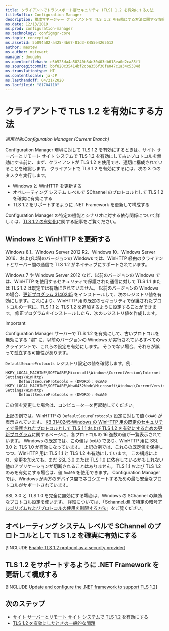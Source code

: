 ```yaml
---
title: クライアントでトランスポート層セキュリティ (TLS) 1.2 を有効にする方法
titleSuffix: Configuration Manager
description: 構成マネージャー クライアントで TLS 1.2 を有効にする方法に関する情報。
ms.date: 12/13/2019
ms.prod: configuration-manager
ms.technology: configmgr-core
ms.topic: conceptual
ms.assetid: 5b094a02-a425-4b67-81d3-8455e4265512
author: mestew
ms.author: mstewart
manager: dougeby
ms.openlocfilehash: e5b525da4a58240b34c30403db618ea0d2ca85f1
ms.sourcegitcommit: bbf820c35414bf2cba356f30fe047c1a34c5384d
ms.translationtype: HT
ms.contentlocale: ja-JP
ms.lasthandoff: 04/21/2020
ms.locfileid: "81704110"
---
```

# <a name="how-to-enable-tls-12-on-clients"></a>クライアントで TLS 1.2 を有効にする方法

*適用対象:Configuration Manager (Current Branch)*

Configuration Manager 環境に対して TLS 1.2 を有効にするときは、サイト サーバーとリモート サイト システムで TLS 1.2 を有効にして古いプロトコルを無効にする前に、まず、クライアントが TLS 1.2 を使用でき、適切に構成されていることを確認します。 クライアントで TLS 1.2 を有効にするには、次の 3 つのタスクを実行します。

- Windows と WinHTTP を更新する
- オペレーティング システム レベルで SChannel のプロトコルとして TLS 1.2 を確実に有効にする
- TLS 1.2 をサポートするように .NET Framework を更新して構成する

Configuration Manager の特定の機能とシナリオに対する依存関係について詳しくは、[TLS 1.2 の有効化](enable-tls-1-2.md)に関する記事をご覧ください。

## <a name="update-windows-and-winhttp"></a><a name="bkmk_winhttp"></a> Windows と WinHTTP を更新する

Windows 8.1、Windows Server 2012 R2、Windows 10、Windows Server 2016、および以降のバージョンの Windows では、WinHTTP 経由のクライアントとサーバー間の通信で TLS 1.2 がネイティブにサポートされています。 

Windows 7 や Windows Server 2012 など、以前のバージョンの Windows では、WinHTTP を使用するセキュリティで保護された通信に対して TLS 1.1 または TLS 1.2 は既定では有効にされていません。 以前のバージョンの Windows の場合、[更新プログラム 3140245](https://support.microsoft.com/help/3140245) をインストールして、次のレジストリ値を有効にします。これにより、WinHTTP 用の既定のセキュリティで保護されたプロトコルの一覧に、TLS 1.1 と TLS 1.2 を追加するように設定することができます。 修正プログラムをインストールしたら、次のレジストリ値を作成します。

> [!IMPORTANT]
> Configuration Manager サーバーで TLS 1.2 を有効にして、古いプロトコルを無効にする "*前*" に、以前のバージョンの Windows が実行されているすべてのクライアントで、これらの設定を有効にします。 そうでない場合、それらが誤って孤立する可能性があります。

`DefaultSecureProtocols` レジストリ設定の値を確認します。例:

``` Registry
HKEY_LOCAL_MACHINE\SOFTWARE\Microsoft\Windows\CurrentVersion\Internet Settings\WinHttp\
      DefaultSecureProtocols = (DWORD): 0xAA0
HKEY_LOCAL_MACHINE\SOFTWARE\Wow6432Node\Microsoft\Windows\CurrentVersion\Internet Settings\WinHttp\
      DefaultSecureProtocols = (DWORD): 0xAA0
```

この値を変更した場合は、コンピューターを再起動してください。

上記の例では、WinHTTP の `DefaultSecureProtocols` 設定に対して値 `0xAA0` が表示されています。 [KB 3140245:Windows の WinHTTP 用の既定のセキュリティで保護されたプロトコルとして TLS 1.1 および TLS 1.2 を有効にするための更新プログラム](https://support.microsoft.com/help/3140245)に関するページに、各プロトコルの 16 進数の値が一覧表示されています。 Windows の既定では、この値は `0x0A0` であり、WinHTTP 用に SSL 3.0 と TLS 1.0 が有効になっています。 上記の例では、これらの既定値を保持しつつ、WinHTTP 用に TLS 1.1 と TLS 1.2 も有効にしています。 この構成により、変更を加えても、まだ SSL 3.0 または TLS 1.0 に依存しているかもしれない他のアプリケーションが切断されることはありません。 TLS 1.1 および TLS 1.2 のみを有効にする場合は、値 `0xA00` を使用できます。 Configuration Manager では、Windows が両方のデバイス間でネゴシエートするための最も安全なプロトコルがサポートされています。

 SSL 3.0 と TLS 1.0 を完全に無効にする場合は、Windows の SChannel の無効なプロトコル設定を使います。 詳細については、「[Schannel.dll で特定の暗号アルゴリズムおよびプロトコルの使用を制限する方法](https://support.microsoft.com/help/245030/how-to-restrict-the-use-of-certain-cryptographic-algorithms-and-protoc)」をご覧ください。

## <a name="ensure-that-tls-12-is-enabled-as-a-protocol-for-schannel-at-the-operating-system-level"></a><a name="bkmk_protocol"></a> オペレーティング システム レベルで SChannel のプロトコルとして TLS 1.2 を確実に有効にする

[!INCLUDE [Enable TLS 1.2 protocol as a security provider](includes/enable-tls-1-2-protocol-security-provider.md)]

## <a name="update-and-configure-the-net-framework-to-support-tls-12"></a><a name="bkmk_net"></a> TLS 1.2 をサポートするように .NET Framework を更新して構成する

[!INCLUDE [Update and configure the .NET framework to support TLS 1.2](includes/update-net-framework-to-support-tls-1-2.md)]


## <a name="next-steps"></a>次のステップ

- [サイト サーバーとリモート サイト システムで TLS 1.2 を有効にする](enable-tls-1-2-server.md)
- [TLS 1.2 を有効にしたときの一般的な問題](enable-tls-1-2-troubleshoot.md)

